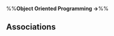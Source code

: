 <link rel="stylesheet" href="{{baseUrl}}/css/textbook.css">

<div class="website-content">

%%**Object Oriented Programming →**%%

## Associations

<div id="main">

<include src="basic/embed.md" />
<include src="navigability/embed.md" />
<include src="multiplicity/embed.md" />
<include src="dependencies/embed.md" />
<include src="composition/embed.md" />
<include src="aggregation/embed.md" />
<include src="associationClasses/embed.md" />

</div>

</div>
